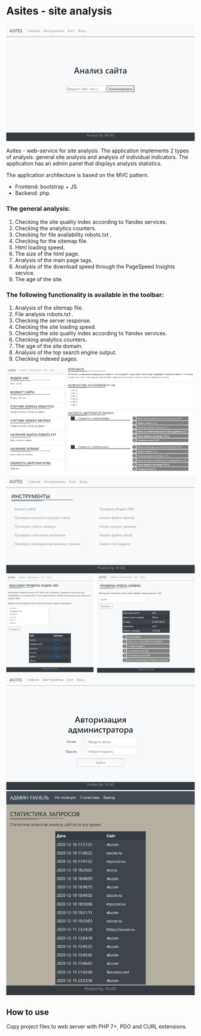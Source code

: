 # Asites - site analysis
![Main page interface](github/start.png)

Asites - web-service for site analysis. The application implements 2 types of analysis: general site analysis and analysis of individual indicators. The application has an admin panel that displays analysis statistics.

The application architecture is based on the MVC pattern.
- Frontend: bootstrap + JS.
- Backend: php.

### The general analysis:
1. Checking the site quality index according to Yandex services.
2. Checking the analytics counters.
3. Checking for file availability robots.txt .
4. Checking for the sitemap file.
5. Html loading speed.
6. The size of the html page.
7. Analysis of the main page tags.
8. Analysis of the download speed through the PageSpeed Insights service.
9. The age of the site.
### The following functionality is available in the toolbar:
1. Analysis of the sitemap file.
2. File analysis robots.txt .
3. Checking the server response.
4. Checking the site loading speed.
5. Checking the site quality index according to Yandex services.
6. Checking analytics counters.
7. The age of the site domain.
8. Analysis of the top search engine output.
9. Checking indexed pages.

![Analysis page interface](github/analysis.png)
![Tools page interface](github/tools.png)
![Analysis tools pages interface](github/toolsAnalysis.png)
![Admin login page interface](github/adminLogin.png)
![Admin panel page interface](github/adminPanel.png)

## How to use
Copy project files to web server with PHP 7+, PDO and CURL extensions.
